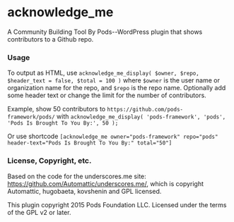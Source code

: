 # acknowledge_me
A Community Building Tool By Pods--WordPress plugin that shows contributors to a Github repo.

### Usage
To output as HTML, use `acknowledge_me_display( $owner, $repo, $header_text = false, $total = 100 )` where `$owner` is the user name or organization name for the repo, and `$repo` is the repo name. Optionally add some header text or change the limit for the number of contributors.

Example, show 50 contributors to `https://github.com/pods-framework/pods/` with `acknowledge_me_display( 'pods-framework', 'pods', 'Pods Is Brought To You By:', 50 );`

Or use shortcode `[acknowledge_me owner="pods-framework" repo="pods" header-text="Pods Is Brought To You By:" total="50"]`

### License, Copyright, etc.
Based on the code for the underscores.me site: https://github.com/Automattic/underscores.me/, which is copyright Automattic, hugobaeta, kovshenin and GPL licensed.

This plugin copyright 2015 Pods Foundation LLC. Licensed under the terms of the GPL v2 or later.

